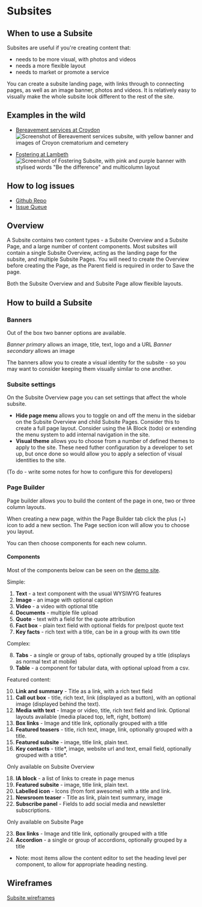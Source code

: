 # Subsites

## When to use a Subsite

Subsites are useful if you're creating content that:

* needs to be more visual, with photos and videos
* needs a more flexible layout
* needs to market or promote a service

You can create a subsite landing page, with links through to connecting pages, as well as an image banner, photos and videos. It is relatively easy to visually make the whole subsite look different to the rest of the site.

## Examples in the wild
- [Bereavement services at Croydon](https://www.croydon.gov.uk/bereavement-services)
![Screenshot of Bereavement services subsite, with yellow banner and images of Croyon crematorium and cemetery](https://user-images.githubusercontent.com/3852805/131334898-ba09acc1-dd98-4975-82dc-198df0f7d991.png)



- [Fostering at Lambeth](https://beta.lambeth.gov.uk/fostering) 
![Screenshot of Fostering Subsite, with pink and purple banner with stylised words "Be the difference" and multicolumn layout](https://user-images.githubusercontent.com/3852805/131335090-a7b782c6-6cbd-4976-ade3-1b3033a14fa8.png)



## How to log issues
* [Github Repo](https://github.com/localgovdrupal/localgov_subsites)
* [Issue Queue](https://github.com/localgovdrupal/localgov_subsites/issues)

## Overview

A Subsite contains two content types - a Subsite Overview and a Subsite Page, and a large number of content components. Most subsites will contain a single Subsite Overview, acting as the landing page for the subsite, and multiple Subsite Pages. You will need to create the Overview before creating the Page, as the Parent field is required in order to Save the page. 

Both the Subsite Overview and and Subsite Page allow flexible layouts. 

## How to build a Subsite
### Banners
Out of the box two banner options are available. 

*Banner primary* allows an image, title, text, logo and a URL 
*Banner secondary* allows an image

The banners allow you to create a visual identity for the subsite - so you may want to consider keeping them visually similar to one another. 



### Subsite settings
On the Subsite Overview page you can set settings that affect the whole subsite.

- **Hide page menu** allows you to toggle on and off the menu in the sidebar on the Subsite Overview and child Subsite Pages. Consider this to create a full page layout. Consider using the IA Block (todo) or extending the menu system to add internal navigation in the site. 
- **Visual theme** allows you to choose from a number of defined themes to apply to the site. These need futher configuration by a developer to set up, but once done so would allow you to apply a selection of visual identities to the site. 

(To do - write some notes for how to configure this for developers)

### Page Builder

Page builder allows you to build the content of the page in one, two or three column layouts.

When creating a new page, within the Page Builder tab click the plus (+) icon to add a new section. The Page section icon will allow you to choose you layout. 

You can then choose components for each new column. 


#### Components

Most of the components below can be seen on the [demo site](https://demo.localgovdrupal.org/test-subsite-demo-all-components). 

Simple:
1. **Text** - a text component with the usual WYSIWYG features
2. **Image** - an image with optional caption
3. **Video** - a video with optional title
4. **Documents** - multiple file upload
5. **Quote** - text with a field for the quote attribution
6. **Fact box** - plain text field with optional fields for pre/post quote text
7. **Key facts** - rich text with a title, can be in a group with its own title

Complex:

8. **Tabs** - a single or group of tabs, optionally grouped by a title (displays as normal text at mobile)
20. **Table** - a component for tabular data, with optional upload from a csv.

Featured content:

10. **Link and summary** -  Title as a link, with a rich text field
2. **Call out box** - title, rich text, link (displayed as a button), with an optional image (displayed behind the text).
3. **Media with text** - Image or video, title, rich text field and link. Optional layouts available (media placed top, left, right, bottom)
4. **Box links** - Image and title link, optionally grouped with a title
5. **Featured teasers** - title, rich text, image, link, optionally grouped with a title.
6. **Featured subsite** - image, title link, plain text. 
7. **Key contacts** - title*, image, website url and text, email field, optionally grouped with a title*. 

Only available on Subsite Overview

18. **IA block** - a list of links to create in page menus
2. **Featured subsite** - image, title link, plain text. 
1. **Labelled icon** - Icons (from font awesome) with a title and link.
2. **Newsroom teaser** - Title as link, plain text summary, image
3. **Subscribe panel** - Fields to add social media and newsletter subscriptions.


Only available on Subsite Page

23. **Box links** - Image and title link, optionally grouped with a title
9. **Accordion** - a single or group of accordions, optionally grouped by a title


- Note: most items allow the content editor to set the heading level per component, to allow for appropriate heading nesting. 

## Wireframes

[Subsite wireframes](https://www.figma.com/file/WkubIZ0JtHpPIAiO5DoQ9B/LGD-subsite-components?node-id=0%3A1)
